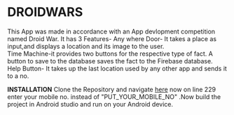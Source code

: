 # DROIDWARS
This App was made in accordance with an App devlopment competition named Droid War.
It  has 3 Features-
Any where Door- It takes a place as input,and displays a location and its
image to the user.    
Time Machine-it provides two buttons for the respective type of fact.
A button to save to the database saves the fact to the Firebase
database.     
Help Button- It takes up the last location used by any other app and
sends it to a no.

**INSTALLATION**
Clone the Repository and navigate [here](https://github.com/guptaprakhariitr/DROIDWARS/blob/master/app/src/main/java/com/example/doraemonapp/MainActivity.java)
now on line 229 enter your mobile no. instead of "PUT_YOUR_MOBILE_NO" .Now build the project in Android studio and run on  your Android device. 
